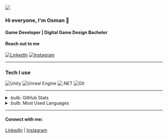 ![]((https://tenor.com/view/wndern-wndern-mascot-wndern-logo-wndern-gif-the-god-level-wndern-gif-13810123554039899331))


### Hi everyone, I'm Osman :wave:

#### Game Developer | Digital Game Design Bachelor

#### Reach out to me

[![LinkedIn](https://img.shields.io/badge/-LinkedIn-black?style=flat-square&logo=linkedin)](https://www.linkedin.com/in/osman-sisman/)
[![Instagram](https://img.shields.io/badge/-Instagram-black?style=flat-square&logo=instagram)](https://www.instagram.com/osmann_41/)

---

### Tech I use

![Unity](https://img.shields.io/badge/-Unity-black?style=flat-square&logo=unity)
![Unreal Engine](https://img.shields.io/badge/-Unreal_Engine-black?style=flat-square&logo=unrealengine)
![.NET](https://img.shields.io/badge/-.NET-black?style=flat-square&logo=dotnet)
![Git](https://img.shields.io/badge/-Git-black?style=flat-square&logo=git)

---

<details>
<summary> :bulb: GitHub Stats</summary>
<img src="https://github-readme-stats.vercel.app/api?username=Duzz41&theme=radical">
</details>

<details>
<summary> :bulb: Most Used Languages</summary>
<img src="https://github-readme-stats.vercel.app/api/top-langs/?username=Duzz41&layout=compact">
</details>

---

#### Connect with me:

[LinkedIn](https://www.linkedin.com/in/osman-sisman/)
|
[Instagram](https://www.instagram.com/osmann_41/)
